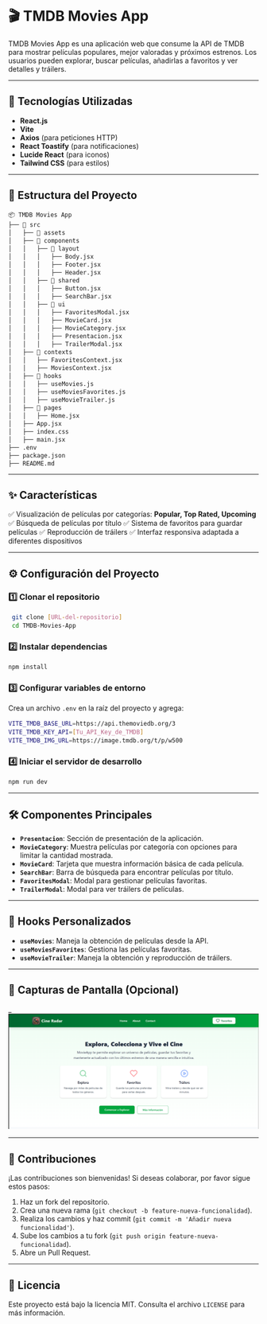 # 🎬 TMDB Movies App

TMDB Movies App es una aplicación web que consume la API de TMDB para mostrar películas populares, mejor valoradas y próximos estrenos. Los usuarios pueden explorar, buscar películas, añadirlas a favoritos y ver detalles y tráilers.

---

## 🚀 Tecnologías Utilizadas

- **React.js**
- **Vite**
- **Axios** (para peticiones HTTP)
- **React Toastify** (para notificaciones)
- **Lucide React** (para iconos)
- **Tailwind CSS** (para estilos)

---

## 📂 Estructura del Proyecto

```
📦 TMDB Movies App
├── 📁 src
│   ├── 📁 assets
│   ├── 📁 components
│   │   ├── 📁 layout
│   │   │   ├── Body.jsx
│   │   │   ├── Footer.jsx
│   │   │   ├── Header.jsx
│   │   ├── 📁 shared
│   │   │   ├── Button.jsx
│   │   │   ├── SearchBar.jsx
│   │   ├── 📁 ui
│   │   │   ├── FavoritesModal.jsx
│   │   │   ├── MovieCard.jsx
│   │   │   ├── MovieCategory.jsx
│   │   │   ├── Presentacion.jsx
│   │   │   ├── TrailerModal.jsx
│   ├── 📁 contexts
│   │   ├── FavoritesContext.jsx
│   │   ├── MoviesContext.jsx
│   ├── 📁 hooks
│   │   ├── useMovies.js
│   │   ├── useMoviesFavorites.js
│   │   ├── useMovieTrailer.js
│   ├── 📁 pages
│   │   ├── Home.jsx
│   ├── App.jsx
│   ├── index.css
│   ├── main.jsx
├── .env
├── package.json
├── README.md
```

---

## ✨ Características

✅ Visualización de películas por categorías: **Popular, Top Rated, Upcoming**
✅ Búsqueda de películas por título
✅ Sistema de favoritos para guardar películas
✅ Reproducción de tráilers
✅ Interfaz responsiva adaptada a diferentes dispositivos

---

## ⚙️ Configuración del Proyecto

### 1️⃣ Clonar el repositorio
```sh
 git clone [URL-del-repositorio]
 cd TMDB-Movies-App
```

### 2️⃣ Instalar dependencias
```sh
npm install
```

### 3️⃣ Configurar variables de entorno
Crea un archivo `.env` en la raíz del proyecto y agrega:
```sh
VITE_TMDB_BASE_URL=https://api.themoviedb.org/3
VITE_TMDB_KEY_API=[Tu_API_Key_de_TMDB]
VITE_TMDB_IMG_URL=https://image.tmdb.org/t/p/w500
```

### 4️⃣ Iniciar el servidor de desarrollo
```sh
npm run dev
```

---

## 🛠️ Componentes Principales

- **`Presentacion`**: Sección de presentación de la aplicación.
- **`MovieCategory`**: Muestra películas por categoría con opciones para limitar la cantidad mostrada.
- **`MovieCard`**: Tarjeta que muestra información básica de cada película.
- **`SearchBar`**: Barra de búsqueda para encontrar películas por título.
- **`FavoritesModal`**: Modal para gestionar películas favoritas.
- **`TrailerModal`**: Modal para ver tráilers de películas.

---

## 🎣 Hooks Personalizados

- **`useMovies`**: Maneja la obtención de películas desde la API.
- **`useMoviesFavorites`**: Gestiona las películas favoritas.
- **`useMovieTrailer`**: Maneja la obtención y reproducción de tráilers.

---

## 🎥 Capturas de Pantalla (Opcional)
_![alt text](image.png)

---

## 🤝 Contribuciones
¡Las contribuciones son bienvenidas! Si deseas colaborar, por favor sigue estos pasos:
1. Haz un fork del repositorio.
2. Crea una nueva rama (`git checkout -b feature-nueva-funcionalidad`).
3. Realiza los cambios y haz commit (`git commit -m 'Añadir nueva funcionalidad'`).
4. Sube los cambios a tu fork (`git push origin feature-nueva-funcionalidad`).
5. Abre un Pull Request.

---

## 📜 Licencia
Este proyecto está bajo la licencia MIT. Consulta el archivo `LICENSE` para más información.


